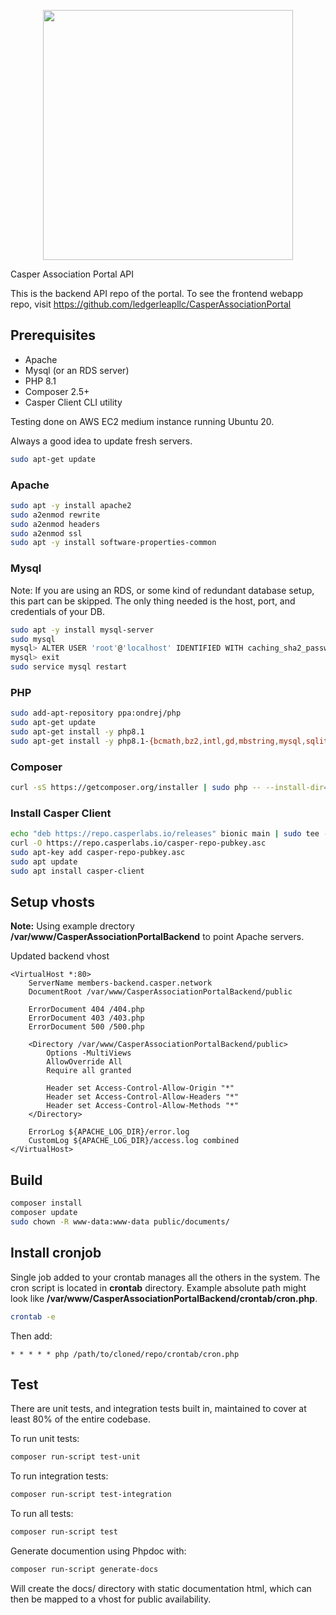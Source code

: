 <p align="center">
    <img src="https://docs.casperlabs.io/icon/Casper_Wordmark_Red_RGB.png" width="400">
</p>

Casper Association Portal API

This is the backend API repo of the portal. To see the frontend webapp repo, visit https://github.com/ledgerleapllc/CasperAssociationPortal

## Prerequisites

 - Apache
 - Mysql (or an RDS server)
 - PHP 8.1
 - Composer 2.5+
 - Casper Client CLI utility

Testing done on AWS EC2 medium instance running Ubuntu 20.

Always a good idea to update fresh servers.

```bash
sudo apt-get update
```

### Apache
```bash
sudo apt -y install apache2
sudo a2enmod rewrite
sudo a2enmod headers
sudo a2enmod ssl
sudo apt -y install software-properties-common
```

### Mysql

Note: If you are using an RDS, or some kind of redundant database setup, this part can be skipped. The only thing needed is the host, port, and credentials of your DB.

```bash
sudo apt -y install mysql-server
sudo mysql
mysql> ALTER USER 'root'@'localhost' IDENTIFIED WITH caching_sha2_password BY '$DATABASE_PASSWORD';
mysql> exit
sudo service mysql restart
```

### PHP
```bash
sudo add-apt-repository ppa:ondrej/php
sudo apt-get update
sudo apt-get install -y php8.1
sudo apt-get install -y php8.1-{bcmath,bz2,intl,gd,mbstring,mysql,sqlite3,zip,common,curl,xml,gmp}
```

### Composer
```bash
curl -sS https://getcomposer.org/installer | sudo php -- --install-dir=/usr/local/bin --filename=composer
```

### Install Casper Client
```bash
echo "deb https://repo.casperlabs.io/releases" bionic main | sudo tee -a /etc/apt/sources.list.d/casper.list
curl -O https://repo.casperlabs.io/casper-repo-pubkey.asc
sudo apt-key add casper-repo-pubkey.asc
sudo apt update
sudo apt install casper-client
```

## Setup vhosts

**Note:** Using example drectory **/var/www/CasperAssociationPortalBackend** to point Apache servers.

Updated backend vhost
```
<VirtualHost *:80>
    ServerName members-backend.casper.network
    DocumentRoot /var/www/CasperAssociationPortalBackend/public

    ErrorDocument 404 /404.php
    ErrorDocument 403 /403.php
    ErrorDocument 500 /500.php

    <Directory /var/www/CasperAssociationPortalBackend/public>
        Options -MultiViews
        AllowOverride All
        Require all granted

        Header set Access-Control-Allow-Origin "*"
        Header set Access-Control-Allow-Headers "*"
        Header set Access-Control-Allow-Methods "*"
    </Directory>

    ErrorLog ${APACHE_LOG_DIR}/error.log
    CustomLog ${APACHE_LOG_DIR}/access.log combined
</VirtualHost>
```

## Build
```bash
composer install
composer update
sudo chown -R www-data:www-data public/documents/
```

## Install cronjob

Single job added to your crontab manages all the others in the system. The cron script is located in **crontab** directory. Example absolute path might look like **/var/www/CasperAssociationPortalBackend/crontab/cron.php**.

```bash
crontab -e
```

Then add:

```
* * * * * php /path/to/cloned/repo/crontab/cron.php
```

## Test

There are unit tests, and integration tests built in, maintained to cover at least 80% of the entire codebase.

To run unit tests:
```bash
composer run-script test-unit
```

To run integration tests:
```bash
composer run-script test-integration
```

To run all tests:
```bash
composer run-script test
```

Generate documention using Phpdoc with:
```bash
composer run-script generate-docs
```

Will create the docs/ directory with static documentation html, which can then be mapped to a vhost for public availability.
